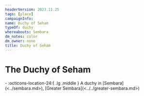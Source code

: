 ```yaml
---
headerVersion: 2023.11.25
tags: [place]
campaignInfo:
name: Duchy of Seham
typeOf: duchy
whereabouts: Sembara
dm_notes: color
dm_owner: none
title: Duchy of Seham
---
```

# The Duchy of Seham
<div class="grid cards ext-narrow-margin ext-one-column" markdown>
-    :octicons-location-24:{ .lg .middle } A duchy in [Sembara](<../sembara.md>), [Greater Sembara](<../../greater-sembara.md>)  
</div>


